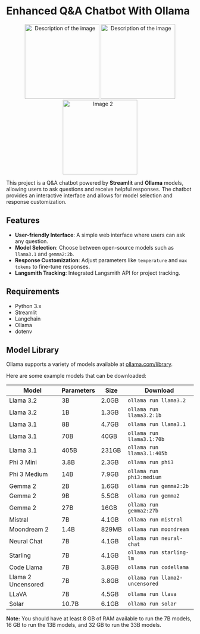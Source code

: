 # Enhanced Q&A Chatbot With Ollama 

<div align="center">

  <img src="https://github.com/user-attachments/assets/a8bba8ce-ee6d-4ed8-9046-a56b398b1704" alt="Description of the image" width="200" height="200"/>
    <img src="https://github.com/user-attachments/assets/f36cda5e-097d-484f-9cbc-e5b357a794d0" alt="Description of the image" width="200" height="200"/>
  <img src="https://github.com/user-attachments/assets/7de5c03c-79ba-4bfa-ba28-bedd6b28673f" alt="Image 2" width="200" height="200"/>

</div>


This project is a Q&A chatbot powered by **Streamlit** and **Ollama** models, allowing users to ask questions and receive helpful responses. The chatbot provides an interactive interface and allows for model selection and response customization.

## Features
- **User-friendly Interface**: A simple web interface where users can ask any question.
- **Model Selection**: Choose between open-source models such as `llama3.1` and `gemma2:2b`.
- **Response Customization**: Adjust parameters like `temperature` and `max tokens` to fine-tune responses.
- **Langsmith Tracking**: Integrated Langsmith API for project tracking.

## Requirements
- Python 3.x
- Streamlit
- Langchain
- Ollama
- dotenv

## Model Library

Ollama supports a variety of models available at [ollama.com/library](https://ollama.com/library).

Here are some example models that can be downloaded:

| Model                     | Parameters | Size   | Download                      |
|---------------------------|------------|--------|-------------------------------|
| Llama 3.2                 | 3B         | 2.0GB  | `ollama run llama3.2`        |
| Llama 3.2                 | 1B         | 1.3GB  | `ollama run llama3.2:1b`     |
| Llama 3.1                 | 8B         | 4.7GB  | `ollama run llama3.1`        |
| Llama 3.1                 | 70B        | 40GB   | `ollama run llama3.1:70b`    |
| Llama 3.1                 | 405B       | 231GB  | `ollama run llama3.1:405b`   |
| Phi 3 Mini                | 3.8B       | 2.3GB  | `ollama run phi3`            |
| Phi 3 Medium              | 14B        | 7.9GB  | `ollama run phi3:medium`     |
| Gemma 2                   | 2B         | 1.6GB  | `ollama run gemma2:2b`       |
| Gemma 2                   | 9B         | 5.5GB  | `ollama run gemma2`          |
| Gemma 2                   | 27B        | 16GB   | `ollama run gemma2:27b`      |
| Mistral                   | 7B         | 4.1GB  | `ollama run mistral`         |
| Moondream 2               | 1.4B       | 829MB  | `ollama run moondream`       |
| Neural Chat               | 7B         | 4.1GB  | `ollama run neural-chat`      |
| Starling                  | 7B         | 4.1GB  | `ollama run starling-lm`     |
| Code Llama                | 7B         | 3.8GB  | `ollama run codellama`       |
| Llama 2 Uncensored        | 7B         | 3.8GB  | `ollama run llama2-uncensored`|
| LLaVA                     | 7B         | 4.5GB  | `ollama run llava`           |
| Solar                     | 10.7B      | 6.1GB  | `ollama run solar`           |

**Note:** You should have at least 8 GB of RAM available to run the 7B models, 16 GB to run the 13B models, and 32 GB to run the 33B models.

